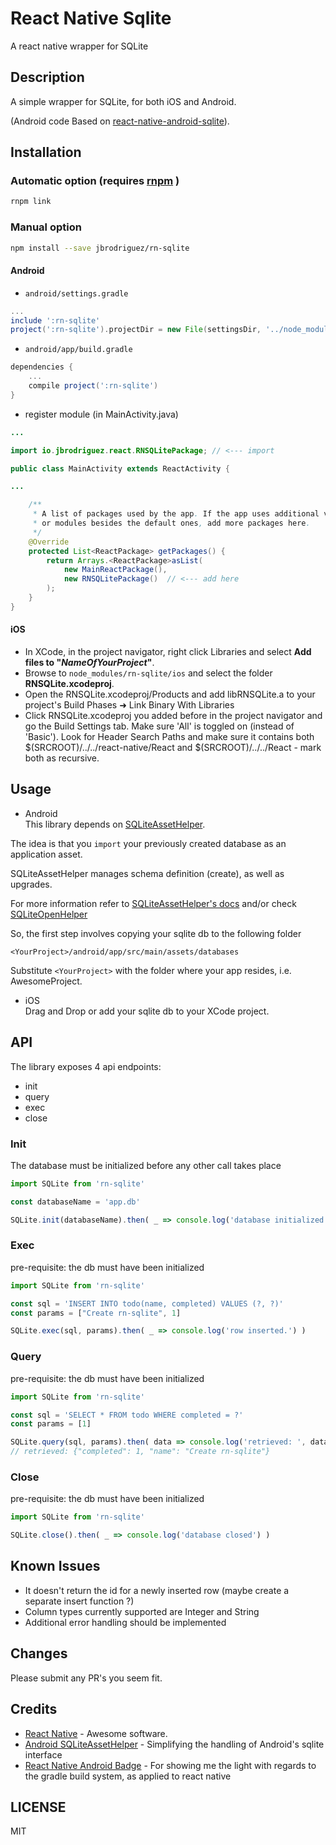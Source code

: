 # React Native Sqlite

A react native wrapper for SQLite

## Description

A simple wrapper for SQLite, for both iOS and Android.

(Android code Based on [react-native-android-sqlite](https://github.com/jbrodriguez/react-native-android-sqlite)).

## Installation

### Automatic option (requires [rnpm](https://github.com/rnpm/rnpm) )
```bash
rnpm link
```

### Manual option
```bash
npm install --save jbrodriguez/rn-sqlite
```

#### Android

* `android/settings.gradle`

```gradle
...
include ':rn-sqlite'
project(':rn-sqlite').projectDir = new File(settingsDir, '../node_modules/rn-sqlite/android')
```

* `android/app/build.gradle`

```gradle
dependencies {
	...
	compile project(':rn-sqlite')
}
```

* register module (in MainActivity.java)

```java
...

import io.jbrodriguez.react.RNSQLitePackage; // <--- import 

public class MainActivity extends ReactActivity {

...

    /**
     * A list of packages used by the app. If the app uses additional views
     * or modules besides the default ones, add more packages here.
     */
    @Override
    protected List<ReactPackage> getPackages() {
        return Arrays.<ReactPackage>asList(
            new MainReactPackage(),
            new RNSQLitePackage()  // <--- add here
        );
    }
}
```

#### iOS

* In XCode, in the project navigator, right click Libraries and select **Add files to "_NameOfYourProject_"**.
* Browse to `node_modules/rn-sqlite/ios` and select the folder **RNSQLite.xcodeproj**.
* Open the RNSQLite.xcodeproj/Products and add libRNSQLite.a to your project's Build Phases ➜ Link Binary With Libraries
* Click RNSQLite.xcodeproj you added before in the project navigator and go the Build Settings tab. Make sure 'All' is toggled on (instead of 'Basic').
Look for Header Search Paths and make sure it contains both $(SRCROOT)/../../react-native/React and $(SRCROOT)/../../React - mark both as recursive.


## Usage

- Android <br>
This library depends on [SQLiteAssetHelper](https://github.com/jgilfelt/android-sqlite-asset-helper).

The idea is that you `import` your previously created database as an application asset.

SQLiteAssetHelper manages schema definition (create), as well as upgrades.

For more information refer to [SQLiteAssetHelper's docs](https://github.com/jgilfelt/android-sqlite-asset-helper) and/or check [SQLiteOpenHelper](http://developer.android.com/reference/android/database/sqlite/SQLiteOpenHelper.html)

So, the first step involves copying your sqlite db to the following folder

```
<YourProject>/android/app/src/main/assets/databases
```
Substitute `<YourProject>` with the folder where your app resides, i.e. AwesomeProject.

- iOS <br>
Drag and Drop or add your sqlite db to your XCode project.

## API
The library exposes 4 api endpoints:

- init
- query
- exec
- close

### Init
The database must be initialized before any other call takes place

```js
import SQLite from 'rn-sqlite'

const databaseName = 'app.db'

SQLite.init(databaseName).then( _ => console.log('database initialized.') )
```

### Exec
pre-requisite: the db must have been initialized

```js
import SQLite from 'rn-sqlite'

const sql = 'INSERT INTO todo(name, completed) VALUES (?, ?)'
const params = ["Create rn-sqlite", 1]

SQLite.exec(sql, params).then( _ => console.log('row inserted.') )

```

### Query
pre-requisite: the db must have been initialized

```js
import SQLite from 'rn-sqlite'

const sql = 'SELECT * FROM todo WHERE completed = ?'
const params = [1]

SQLite.query(sql, params).then( data => console.log('retrieved: ', data) )
// retrieved: {"completed": 1, "name": "Create rn-sqlite"}
```

### Close
pre-requisite: the db must have been initialized

```js
import SQLite from 'rn-sqlite'

SQLite.close().then( _ => console.log('database closed') )
```

## Known Issues
* It doesn't return the id for a newly inserted row (maybe create a separate insert function ?)
* Column types currently supported are Integer and String
* Additional error handling should be implemented

## Changes
Please submit any PR's you seem fit.

## Credits
* [React Native](https://facebook.github.io/react-native/) - Awesome software.
* [Android SQLiteAssetHelper](https://github.com/jgilfelt/android-sqlite-asset-helper) - Simplifying the handling of Android's sqlite interface
* [React Native Android Badge](https://github.com/jhen0409/react-native-android-badge) - For showing me the light with regards to the gradle build system, as applied to react native

## LICENSE

MIT